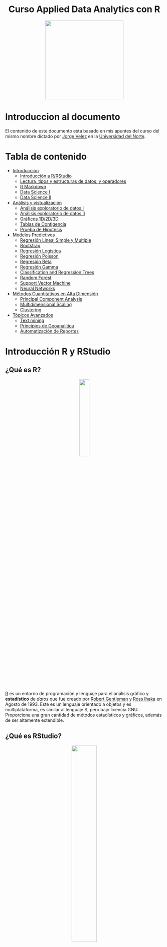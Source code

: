 <div align="center">
  <h1>Curso Applied Data Analytics con R</h1>
</div>
<div align="center"> 
  <img src="readme_img/logoR.png" width="250">
</div>

# Introduccion al documento 
El contenido de este documento esta basado en mis apuntes del curso del mismo nombre dictado por [Jorge Velez](http://jivelez.github.io/) en la [Universidad del Norte](https://www.uninorte.edu.co/).

# Tabla de contenido
  - [Introducción](#Introduccion)
      - [Introducción a R/RStudio](#Introducción-R-y-RStudio)
      - [Lectura, tipos y estructuras de datos, y operadores](#Lectura-tipos-y-estructuras-de-datos-y-operadores)
      - [R Markdown](#R-Markdown)
      - [Data Science I](#Data-Science-I)
      - [Data Science II](#Data-Science-II)
  - [Análisis y vistualización](#AnalisisyVis)
      - [Análisis exploratorio de datos I](#Análisis-exploratorio-de-datos-I)
      - [Análisis exploratorio de datos II](#AED2)
      - [Gráficos 1D/2D/3D](#Gráficos)
      - [Tablas de Contigencia](#Tablas-contingencia)
      - [Prueba de Hipotesis](#Prueba-de-Hipótesis)
  - [Modelos Predictivos](#ModPred)
      - [Regresión Lineal Simple y Multiple](#RLSyM)
      - [Bootstrap](#Bootstrap)
      - [Regresión Logística](#Rlog)
      - [Regresión Poisson](Rpois)
      - [Regresión Beta](#Rbeta)
      - [Regresión Gamma](#Rgam)
      - [Classification and Regression Trees](#CART)
      - [Random Forest](#RF)
      - [Support Vector Machine](#SVM)
      - [Neural Networks](#NN)
  - [Métodos Cuantitativos en Alta Dimensión](#MetCuantAD)
      - [Principal Component Analysis](#PCA)
      - [Multidimensional Scaling](#MDS)
      - [Clustering](#Cluster)
  - [Tópicos Avanzados](#TA)
      - [Text mining](#Textmining)
      - [Principios de Geoanalítica](#Geoanalitica)
      - [Automatización de Reportes](AutReports)

# Introducción R y RStudio
  ## ¿Qué es R?
  <div align= "center">
    <img src="readme_img/R_logo.png" width="25%">
  </div>  

  [R](https://www.youtube.com/watch?v=XcBLEVknqvY) es un entorno de programación y lenguaje para el análisis gráfico y **estadístico** de *datos* que fue creado por [Robert Gentleman](https://en.wikipedia.org/wiki/Robert_Gentleman_(statistician)) y [Ross Ihaka](https://en.wikipedia.org/wiki/Ross_Ihaka) en Agosto de 1993.
  Este es un lenguaje orientado a objetos y es multiplataforma, es similar al lenguaje S, pero bajo licencia GNU. Proporciona una gran cantidad de métodos estadísticos y gráficos, además de ser altamente extendible.
  ## ¿Qué es RStudio?
  <div align= "center">
    <img src="readme_img/RStudio.png" width="40%">
  </div>

  [RStudio](https://www.youtube.com/watch?v=XcBLEVknqvY) es el [entorno de desarrollo integrado (IDE)](https://github.com/calvarezr7/Curso_AppliedDataAnalytics/blob/master/Contenido%20practico%20del%20curso/docs/rstudio-ide.pdf). Este incluye una consola, un editor de sintaxis resaltado y soporta la ejecución directa del codigo, así como herramientas para gráficos, historial de acciones, workspace, etc.

  Análogamente R sería como el motor de un carro, y RStudio sería el "cascarón" y resto de feautres del carro. Sin el motor, el carro no funciona, pero sin el cascaron el motor si puede funcionar.

  ## Paquetes de R    
  Los paquetes o *packages* son una colección de funciones y conjuntos de datos que ayudan a potencializar las funcionalidades de R, cada paquete tiene su documentación. A día de hoy existen más de 17000 paquetes, algunos ejemplos conocidos son: MASS, ggplot2, shiny, caret, entre otros.
  <div align= "center">
    <img src="readme_img/Packages.png" width="40%">
  </div>

  Los paquetes se encuentran en **repositorios** los principales repositorios son: CRAN (Repositorio Oficial), Github y Bioconductor. Los paquetes se descargan, se instalan, se cargan y luego se usan.

  Las instrucciones que escribir son:
  ```{r}
    install.packages('YourPackageName', dependencies = TRUE)
    require(YourPackageName)
    update.packages(ask = FALSE)
    library(YourPackageName)
  ```
  La diferencia entre *require()* y *library()* es que el primero devuelve un mensaje invisible o *ghost value* que entrega True o False si el paquete está instalado o no. Mientras que *library()* sirve para cargar un paquete ya instalado.  

  ## Definición y creación de funciones
  Las funciones son un conjunto de instrucciones organizadas guardadas en un objeto que el intérprete de R puede entender y completar una acción con los argumentos o inputs de dicha función. Se pueden construir funciones propias o usar las que ya están creadas en los diferentes paquetes, algunos ejemplos son:
  ```{r}
  sqrt()
  mean()
  summary()
  rowSums()
  colSums()
  ``` 
  Las funciones siguen la siguiente estructura:
   <div align= "center">
    <img src="readme_img/strfun.png" width="55%">
  </div>

  Ejemplo de creación de una función:
  ```{r}
  ## Cálculo del coeficiente de variación
  CV <- function(x, na.rm = TRUE){
  m <- mean(x, na.rm = na.rm)
  s <- sd(x, na.rm = na.rm)
  s/m
  }
  ```
# Lectura, tipos y estructuras de datos, y operadores 
  ## ¿Como se leen datos en R?
  En R existen funcionalidades para leer casi cualquier tipo de datos, algunas funciones clave son:
  ```{r}
  scan()
  read.table()
  read.csv()
  readLines()
  read.xls() #del paquete gdata
  fread() #del paquete data.table
  ```
  Cada función es ideal para ciertos tipos de formato, *scan()* por lo general se usa para datos no estructurados, *read.table()* puede leer gran parte de datos estructurados. De hecho, *read.csv()* o *read.csv2()* son casos especiales de *read.table()*. **Sugerencia:** Revisar la información de la función para saber que separador (*sep=*) utiliza por defecto.

  Además podemos leer datos desde una URL, de la siguiente manera:
  ```{r}
  ## lectura de datos
  url <- "https://bit.ly/2RmO1OR"
  datos <- read.table(url, header = TRUE)
  ```
  Recordemos que R es un lenguaje orientado a objetos, y es importante conocer la estructura del objeto para saber que funciones podemos aplicarle, esto se puede saber utilizando la siguiente función:
  ```{r}
  str(objeto)
  ```
  ## Tipos de datos 
  En R existen múltiples tipos de datos y los básicos son:
  * character : "a", "srw"
  * numeric : 7, 10.5
  * integer : 3L
  * logical : TRUE, FALSE
  * complex : 1+4i
  
  Para verificar o conocer que tipo de dato es un objeto podemos utilizar las funciones *typeof()* o *class()*
  ```{r}
  typeof(object)
  class(object)
  ```
  ## Estructuras de datos 
  En computer science una estructura de datos es una forma particular de organizar los datos en una computadora para trabajarlos de manera eficiente. En R se manejan diferentes estructuras de datos como: 
   * atomic vectors
   * list
   * matrix
   * data.frame
   * factors  
  
  Ejemplos:
  ```{r}
  ## ejemplo 1
  z <- c("Camilo", "Alvarez", "Rios")
  z
  ## agregar una entrada al inicio
  (z2 <- c('Jesus', z))
  length(z2) #longitud del objeto
  ## una matriz
  (M <- matrix(1:20, ncol = 5, byrow = TRUE))
  ## vectores con valores NA
  x <- c(0.5, NA, 0.7)
  y <- c(TRUE, FALSE, NA)
  ```
  ## Operadores
  * **<**   :  Menor que
  * **<=**  :  Menor o igual que
  * **>**   : Mayor que
  * **>=**  : Mayor o igual que
  * **==**  : Igual a
  * **!==** : Diferente a
  * **!x**  : No X
  * **x|y** : x Ó y
  * **x & y** : x Y y
  * **x%%y**  :  Modulo (ej: 5%%2 es 1 ) 
  * **x%/%**  :  División entera (ej: 5%/%2 es 2)
  
# R Markdown
Uno de los desafíos en la analítca de datos es compartir los resultados en informes de forma eficiente de manera que no se tenga que reconstruir todo el informe cuando ocurra una correción de datos, afortunadamente tenemos un concepto que nos ayuda en estas situaciones llamado **investigación reproducible**. 
<div align= "center">
    <img src="readme_img/ciclodatos.png" width="55%">
  </div>

En R existe un paquete que nos ayuda en este propisto de **Comunicar**, llamado [rmarkdown](https://github.com/calvarezr7/Curso_AppliedDataAnalytics/blob/master/Contenido%20practico%20del%20curso/docs/rmarkdown-spanish.pdf). 

 <div align= "center">
    <img src="readme_img/rmarkdown.png" width="30%">
  </div>

R Markdown soporta diferentes formatos:
 * HTML
 * PDF
 * MS Word
 * Beamer
 * Books
 * Dashbords

También es posible incluir ecuaciones utilizando sintaxis de *LATEX*

Para empezar a crear un archivo de R Markdown (que tiene por extensión ***.Rmd***) se debe seguir la siguiente ruta dentro de RStudio:
  ```
  File > New File > R Markdown...
  ```

# Data Science I
  En los ultimos años se ha vuelto popular la frase de Clive Humby "Data is the new oil" y nos ha hecho caer en cuenta en lo importante que están siendo los datos en la actualidad, y  se hablan mucho de diferentes términos especialmente de *Data Science*. Pero, ¿Que es realmente [Data Science](https://www.youtube.com/watch?v=X3paOmcrTjQ)?. 

  Data Science es un conjunto de disciplinas que te dan las herramientas necesarias para transformar y extraer datos crudos y convertirlos en información util. A esto se le relaciona con el cuarto paradigma de [Jim Gray]("https://en.wikipedia.org/wiki/Jim_Gray_(computer_scientist)") (data-driven).

  ## Flujo de trabajo en D.S.

  El work flow en ciencia de datos consiste básicamente en:
  - Primeramente y probablemente lo más importante es **entender el negocio** para saber en que contexto vamos a trabajar los diferentes modelos y las diferentes variables que influyen.
  - **Descubrir** cuales son los datos que tenemos y cuales son los que no tenemos para buscar una manera de conseguirlos y así armar una base de datos completa que nos permita poco a poco armar el conocimiento. 
  - **Preparar** los datos de forma que se facilite su análisis.
  - **Modelamiento**. Crear modelos estadísticos, que de los muchos tipos que hay se debera definir cual es el ideal de acuerdo a la complejidad del negocio y al riesgo dispuesto a correr.
  - **Validar** que tan bueno es el modelo para predecir datos ya vistos y no vistos, a través de partición de datos.
  -  Calcular ciertas métricas que permitan **evaluar** que el modelo es bueno.
  - **Desarrollo de la solución.** Como se entrega y como es la presentación de la solución (backend y frontend).
  - Un paso transversal a todos los anteriormente mencionados está en ver como se puede hacer **optimización continua** de cada parte del workflow
 
  <div align= "center">
  <a href="http://www.anovaanalytics.com/data-science-consulting/">Imagen resumen</a> 
  </div>
 
  <div align= "center">
    <img src="readme_img/wf.png" width="70%">
  </div>
  
  ## Roles en Data Science
  Como vimos en el workflow son muchas las diferentes funciones que se llevan a cabo en el proceso de ciencia de datos y es por esto que ultimamente no se habla de "*el Data Scientist*" sino de *equipos de Data Science* donde diferentes personas pueden tomar diversos [roles](https://www.mygreatlearning.com/blog/different-data-science-jobs-roles-industry/) según su especialidad. 

  A manera personal, me gusta mucho la explicación y clasificación de los roles en el siguiente [diagrama](https://blog.acamica.com/oportunidades-de-carrera-en-ciencia-de-datos/)
  
  <div align= "center">
    <img src="readme_img/1.jpg" width="100%">
  </div>

  ## Lenguajes
  En Data Science los lenguajes más populares son Python y R pero se puede hacer Data Science con muchos [otros lenguajes](https://in.springboard.com/blog/data-science-programming-languages/)
   <div align= "center">
    <img src="readme_img/languages.png" width="100%">
  </div>

  ## ¿Que NO es Data Science?
  Es bueno aclarar que ciencia de datos NO se trata de:

  - **Machine Learning/ A.I.** : Si bien en el proceso de Data Science se pueden utilizar estas herramientas, es mucho más allá que eso.

  - **Graficar en Excel** : Aunque una parte importante de Data Science es la presentación de la información a través de gráficos (*Data visualization*) el hacer graficos en excel no se puede considerar hacer Data Science.

  - **Salvación de compañías**: Si la compañía no tiene una estructura para decidir y basarse en datos y los datos que tiene son basura lo que se obtendrá al analizar esos datos será basura (*Garbage in, Garbage out*)

  ## Aplicaciones
  
  [Algunas aplicaciones](https://strideitsolutions.co.uk/data-science-services-2/)

  <div align= "center">
    <img src="readme_img/aplicationsds.png" width="100%">
  </div>


# Data Science II
## Tipos de Analítica
Los diferentes tipos de análisis que se pueden hacer, se pueden ver desde diferentes enfoques.
- **Descriptivo** : Explicar lo que ya ha sucedido, mirar distribuciones de los datos, como se comportan, gráficos, medidas de posición o dispersión, etc.
- **Diagnostica** : Una vez tenemos una variable respuesta, intentamos saber ¿Por qué pasó?
- **Predictiva** : A partir del conocimiento de lo que ocurrío y por qué ocurrío intentamos desarrollar modelos que nos digan que podría pasar si esas variables previamente identificadas toman valores particulares.
- **Prescriptiva** : A partir de la predicción, que se debe hacer desde ya para prepararse cuando se llegue a dicha predicción.

<div align = "center">
  <img src = "readme_img/tiposana.png" width = 90%>
</div>

Además existe una quinta área incipiente denonminada [**Analítica cognitiva**](https://www.ulster.ac.uk/cognitive-analytics-research/cognitive-analytics) 

## Road map
Una [ruta](https://www.freecodecamp.org/news/data-science-learning-roadmap/) recomendable para empezar en data science en 2021

<div align = "center">
  <img src = "readme_img/roadmap.png" width = 100%>
</div>


# Análisis exploratorio de datos I

El análisis exportorio de datos o EDA hace parte fundamental del trabajo de ciencia de datos y hace parte tanto de la analítica descriptiva y la analítica diagnostica, desde el punto de vista estadístico, se utilizan métodos y teorias desarrollados para recolectar, describir, analizar e interpretar información para tomar decisiones en presencia de variabilidad e incertidumbre.

Es importante: 
- Conocer las reglas y los métodos usados para tratar los datos (ETL)
- Evaluar y cuantificar la importancia de los resultados estadísticos en contexto.
- Entender mejor el fenómeno de interés.
- Proporcionar una visión clara de los datos disponibles.

Usos generales:
- Informar al publico.
- Hacer comparaciones.
- Justificar una afirmación.
- Establecer relaciones entre factores/variables.
- Pronosticar posibles resultados.

[Inducción, Deducción y Estadísticas](https://www.ajibot.com/blog/deduction-vs-induction-vs-abduction). En análitica de datos generalmente nos movemos en el campo de inducción (inferencial), donde tenemos unos datos o unas observaciones, con métodos análiticos encontramos algún patron, con ese patron generamos unas hipotesis y con esta hipotesis generamos una teoría. Esto no quiere decir que no se pueda utilizar metodos deductivos para los diferentes análisis.

<div align = "center">
  <img src = "readme_img/ids.png" width = 100%>
</div>

Una buena forma de entender mejor los datos es por medio de los gráficos, sin embargo es importante conocer dos factores clave para escoger el gráfico ideal: **El tipo de variable** y **La escala de medida**

<div align = "center">
  <img src = "readme_img/sumdataorg.png" width = 100%>
</div>


Explorartory Data Analysis (EDA) es un conjunto de recnicas que ayudan al investigador a entender los datos quetiene a la mano y la potencial relación con las variables analizadas. Los pasos recomendados son los siguientes:

- Preparar los datos para aplicar alguna técnica estadística.
- Usar gráficos descriptivos.
- Estudiar asociaciones entre variables usando herramientas gráficas y correlaciones.
- Evaluar si los supuestos que se tienen sobre los datos, se cumplen o no. Algunos supuestos básicos pueden ser normalidad, linealidad, homocedasticidad.
- Evaluar, si es necesario, el impacto de datos faltantes.

# Gráficos

Una buena fuente de inspiración para la creación de gráficos puede ser la página [R Graph-Gallery](https://www.r-graph-gallery.com/)

## Gráficos en 1D
Este tipo de gráficos nos proporcionan información sobre la distribución de los datos, el comportamiento de una variable en el tiempo o por algún grupo de interés.

Estos pueden servir muy bien para un *primer acercamiento* a los datos.

Ejemplos:
- Dotcharts
- Boxplots
- Beanplots
- Violin plots
- Histograms/barplots
- Line plots (para Series de Tiempo)
- ECDF
- Ridgeline plot

## Gráficos en 2D
Este tipo de gráficos permiten explorar la relación entre dos variables cuantitativas, determinar si existen diferencias en la distribución/promedio de una variable cunatitativa vs. niveles de una variable cualitativa, y también identificar regiones de mayor concentración de datos.

Ejemplos: 
- Scatterplots
- Boxplots y similares
- Heatmaps

## Gráficos en 3D
Aunque este tipo de gráficos son menos frecuentes, se suelen usar en datos de estructura compleja (resultados de PCA y MDS) y se utilizan para explorar patrones en tripletas de variables e identificar regiones/elipses de mayor densidad de los datos. También se puede dar el caso de tener una cuarta variable de los datos que se trate de una variable categórica. 

# Prueba de Hipótesis

Las pruebas de hipótesis son una herramienta  de la estadística inferencial para determinar  el valor que podría tomar un parámetro en una población a partir de información de una muestra.

Se compone de :
- Una hipótesis nula (representada como H0) que asume que nada interesante ocurre, es decir que un parámetro es **igual** a un valor.
- Una hipótesis alternativa (representada como H1) que asume una acción (mayor que, menor que, diferente) sobre el parametro y el valor asociado. Dependiendo de la acción la curva puede tener diferentes formas (Cola derecha, cola izquierda, dos colas, respectivamente.)

## Tipos de errores
  La realización de estas pruebas de hipótesis tienen asociados dos tipos de errores:
  - Error tipo I (Alfa): Probabilidad de rechazar la hipótesis nula (H0), cuando en realidad es verdadera.
  - Erro tipo II (Beta): Probabilidad de no rechazar la hipótesis nula (H0), cuando en realidad es falsa.
  
  En estás pruebas solo se puede controlar la probabilidad de error tipo I. Además, el calculo de (1 - Beta) se conoce como la potencia y es la capacidad que tiene la prueba de hipótesis de detectar una diferencia cuando realmente existe.

## Tipos de pruebas de hipótesis
  - Pruebas para 1 muestra
  - Pruebas para 2 muestras:
    - Dependientes
    - Independientes 

# Bootstrap











